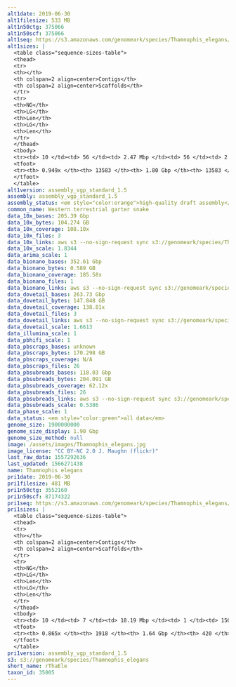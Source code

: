 ```yaml
---
alt1date: 2019-06-30
alt1filesize: 533 MB
alt1n50ctg: 375066
alt1n50scf: 375066
alt1seq: https://s3.amazonaws.com/genomeark/species/Thamnophis_elegans/rThaEle1/assembly_vgp_standard_1.5/rThaEle1.alt.asm.20190630.fasta.gz
alt1sizes: |
  <table class="sequence-sizes-table">
  <thead>
  <tr>
  <th></th>
  <th colspan=2 align=center>Contigs</th>
  <th colspan=2 align=center>Scaffolds</th>
  </tr>
  <tr>
  <th>NG</th>
  <th>LG</th>
  <th>Len</th>
  <th>LG</th>
  <th>Len</th>
  </tr>
  </thead>
  <tbody>
  <tr><td> 10 </td><td> 56 </td><td> 2.47 Mbp </td><td> 56 </td><td> 2.47 Mbp </td></tr>  <tr><td> 20 </td><td> 154 </td><td> 1.59 Mbp </td><td> 154 </td><td> 1.59 Mbp </td></tr>  <tr><td> 30 </td><td> 307 </td><td> 1.00 Mbp </td><td> 307 </td><td> 1.00 Mbp </td></tr>  <tr><td> 40 </td><td> 544 </td><td> 0.64 Mbp </td><td> 544 </td><td> 0.64 Mbp </td></tr>  <tr style="background-color:#cccccc;"><td> 50 </td><td> 931 </td><td> 0.38 Mbp </td><td> 931 </td><td> 0.38 Mbp </td></tr>  <tr><td> 60 </td><td> 1645 </td><td> 0.19 Mbp </td><td> 1645 </td><td> 0.19 Mbp </td></tr>  <tr><td> 70 </td><td> 3105 </td><td> 96.40 Kbp </td><td> 3105 </td><td> 96.40 Kbp </td></tr>  <tr><td> 80 </td><td> 5633 </td><td> 59.64 Kbp </td><td> 5633 </td><td> 59.64 Kbp </td></tr>  <tr><td> 90 </td><td> 9747 </td><td> 35.15 Kbp </td><td> 9747 </td><td> 35.15 Kbp </td></tr>  <tr><td> 100 </td><td> - </td><td> - </td><td> - </td><td> - </td></tr>  </tbody>
  <tfoot>
  <tr><th> 0.949x </th><th> 13583 </th><th> 1.80 Gbp </th><th> 13583 </th><th> 1.80 Gbp </th></tr>
  </tfoot>
  </table>
alt1version: assembly_vgp_standard_1.5
assembly: assembly_vgp_standard_1.5
assembly_status: <em style="color:orange">high-quality draft assembly</em>
common_name: Western terrestrial garter snake
data_10x_bases: 205.39 Gbp
data_10x_bytes: 104.274 GB
data_10x_coverage: 108.10x
data_10x_files: 3
data_10x_links: aws s3 --no-sign-request sync s3://genomeark/species/Thamnophis_elegans/rThaEle1/genomic_data/10x/ .<br>
data_10x_scale: 1.8344
data_arima_scale: 1
data_bionano_bases: 352.61 Gbp
data_bionano_bytes: 0.589 GB
data_bionano_coverage: 185.58x
data_bionano_files: 1
data_bionano_links: aws s3 --no-sign-request sync s3://genomeark/species/Thamnophis_elegans/rThaEle1/genomic_data/bionano/ .<br>
data_dovetail_bases: 263.73 Gbp
data_dovetail_bytes: 147.848 GB
data_dovetail_coverage: 138.81x
data_dovetail_files: 3
data_dovetail_links: aws s3 --no-sign-request sync s3://genomeark/species/Thamnophis_elegans/rThaEle1/genomic_data/dovetail/ .<br>
data_dovetail_scale: 1.6613
data_illumina_scale: 1
data_pbhifi_scale: 1
data_pbscraps_bases: unknown
data_pbscraps_bytes: 170.298 GB
data_pbscraps_coverage: N/A
data_pbscraps_files: 26
data_pbsubreads_bases: 118.03 Gbp
data_pbsubreads_bytes: 204.091 GB
data_pbsubreads_coverage: 62.12x
data_pbsubreads_files: 26
data_pbsubreads_links: aws s3 --no-sign-request sync s3://genomeark/species/Thamnophis_elegans/rThaEle1/genomic_data/pacbio/ . --exclude "*scraps.bam* --exclude "*ccs.bam*"<br>
data_pbsubreads_scale: 0.5386
data_phase_scale: 1
data_status: <em style="color:green">all data</em>
genome_size: 1900000000
genome_size_display: 1.90 Gbp
genome_size_method: null
image: /assets/images/Thamnophis_elegans.jpg
image_license: "CC BY-NC 2.0 J. Maughn (flickr)"
last_raw_data: 1557292636
last_updated: 1566271438
name: Thamnophis elegans
pri1date: 2019-06-30
pri1filesize: 481 MB
pri1n50ctg: 3552160
pri1n50scf: 87174322
pri1seq: https://s3.amazonaws.com/genomeark/species/Thamnophis_elegans/rThaEle1/assembly_vgp_standard_1.5/rThaEle1.pri.asm.20190630.fasta.gz
pri1sizes: |
  <table class="sequence-sizes-table">
  <thead>
  <tr>
  <th></th>
  <th colspan=2 align=center>Contigs</th>
  <th colspan=2 align=center>Scaffolds</th>
  </tr>
  <tr>
  <th>NG</th>
  <th>LG</th>
  <th>Len</th>
  <th>LG</th>
  <th>Len</th>
  </tr>
  </thead>
  <tbody>
  <tr><td> 10 </td><td> 7 </td><td> 18.19 Mbp </td><td> 1 </td><td> 156.85 Mbp </td></tr>  <tr><td> 20 </td><td> 20 </td><td> 12.51 Mbp </td><td> 2 </td><td> 152.57 Mbp </td></tr>  <tr><td> 30 </td><td> 39 </td><td> 7.58 Mbp </td><td> 3 </td><td> 142.02 Mbp </td></tr>  <tr><td> 40 </td><td> 70 </td><td> 5.07 Mbp </td><td> 5 </td><td> 101.12 Mbp </td></tr>  <tr style="background-color:#cccccc;"><td> 50 </td><td> 115 </td><td style="background-color:#88ff88;"> 3.55 Mbp </td><td> 7 </td><td style="background-color:#88ff88;"> 87.17 Mbp </td></tr>  <tr><td> 60 </td><td> 188 </td><td> 1.78 Mbp </td><td> 9 </td><td> 78.30 Mbp </td></tr>  <tr><td> 70 </td><td> 336 </td><td> 0.90 Mbp </td><td> 12 </td><td> 62.94 Mbp </td></tr>  <tr><td> 80 </td><td> 704 </td><td> 0.30 Mbp </td><td> 15 </td><td> 44.63 Mbp </td></tr>  <tr><td> 90 </td><td> - </td><td> - </td><td> 36 </td><td> 2.73 Mbp </td></tr>  <tr><td> 100 </td><td> - </td><td> - </td><td> - </td><td> - </td></tr>  </tbody>
  <tfoot>
  <tr><th> 0.865x </th><th> 1918 </th><th> 1.64 Gbp </th><th> 420 </th><th> 1.78 Gbp </th></tr>
  </tfoot>
  </table>
pri1version: assembly_vgp_standard_1.5
s3: s3://genomeark/species/Thamnophis_elegans
short_name: rThaEle
taxon_id: 35005
---
```

